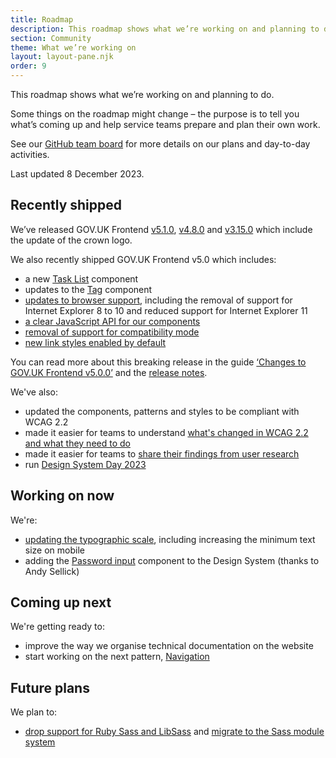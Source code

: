 ```yaml
---
title: Roadmap
description: This roadmap shows what we’re working on and planning to do.
section: Community
theme: What we’re working on
layout: layout-pane.njk
order: 9
---
```


This roadmap shows what we’re working on and planning to do.

Some things on the roadmap might change – the purpose is to tell you what’s coming up and help service teams prepare and plan their own work.

See our [GitHub team board](https://github.com/orgs/alphagov/projects/53) for more details on our plans and day-to-day activities.

Last updated 8 December 2023.

## Recently shipped

We’ve released GOV.UK Frontend [v5.1.0](https://github.com/alphagov/govuk-frontend/releases/tag/v5.1.0), [v4.8.0](https://github.com/alphagov/govuk-frontend/releases/tag/v4.8.0) and [v3.15.0](https://github.com/alphagov/govuk-frontend/releases/tag/v3.15.0) which include the update of the crown logo.

We also recently shipped GOV.UK Frontend v5.0 which includes:

- a new [Task List](/components/task-list) component
- updates to the [Tag](/components/tag) component
- [updates to browser support](https://github.com/alphagov/govuk-frontend/issues/2621), including the removal of support for Internet Explorer 8 to 10 and reduced support for Internet Explorer 11
- [a clear JavaScript API for our components](https://github.com/alphagov/govuk-frontend/issues/1389)
- [removal of support for compatibility mode](https://github.com/alphagov/govuk-frontend/issues/2769)
- [new link styles enabled by default](https://github.com/alphagov/govuk-frontend/issues/2350)

You can read more about this breaking release in the guide [‘Changes to GOV.UK Frontend v5.0.0’](https://frontend.design-system.service.gov.uk/changes-to-govuk-frontend-v5/) and the [release notes](https://github.com/alphagov/govuk-frontend/releases/tag/v5.0.0).

We've also:

- updated the components, patterns and styles to be compliant with WCAG 2.2
- made it easier for teams to understand [what's changed in WCAG 2.2 and what they need to do](/accessibility/wcag-2.2)
- made it easier for teams to [share their findings from user research](/community/share-research-findings/)
- run [Design System Day 2023](/community/design-system-day/)

## Working on now

We're:

- [updating the typographic scale](https://github.com/alphagov/govuk-design-system/issues/2289), including increasing the minimum text size on mobile
- adding the [Password input](https://github.com/alphagov/govuk-design-system-backlog/issues/240) component to the Design System (thanks to Andy Sellick)

## Coming up next

We're getting ready to:

- improve the way we organise technical documentation on the website
- start working on the next pattern, [Navigation](https://github.com/alphagov/govuk-design-system-backlog/issues/76)

## Future plans

We plan to:

- [drop support for Ruby Sass and LibSass](https://github.com/alphagov/govuk-frontend/issues/2637) and [migrate to the Sass module system](https://github.com/alphagov/govuk-frontend/issues/1791)
